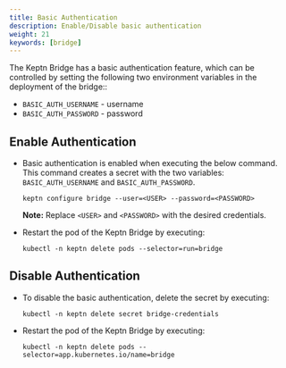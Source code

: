 ```yaml
---
title: Basic Authentication
description: Enable/Disable basic authentication
weight: 21
keywords: [bridge]
---
```


The Keptn Bridge has a basic authentication feature, which can be controlled by setting the following two environment variables in the deployment of the bridge::

* `BASIC_AUTH_USERNAME` - username
* `BASIC_AUTH_PASSWORD` - password

## Enable Authentication

* Basic authentication is enabled when executing the below command. This command creates a secret with the two variables: `BASIC_AUTH_USERNAME` and `BASIC_AUTH_PASSWORD`. 

    ```
    keptn configure bridge --user=<USER> --password=<PASSWORD>
    ```

    **Note:** Replace `<USER>` and `<PASSWORD>` with the desired credentials.

* Restart the pod of the Keptn Bridge by executing:

    ```console
    kubectl -n keptn delete pods --selector=run=bridge
    ```

## Disable Authentication

* To disable the basic authentication, delete the secret by executing: 

    ```console
    kubectl -n keptn delete secret bridge-credentials
    ```

* Restart the pod of the Keptn Bridge by executing:

    ```console
    kubectl -n keptn delete pods --selector=app.kubernetes.io/name=bridge
    ```
